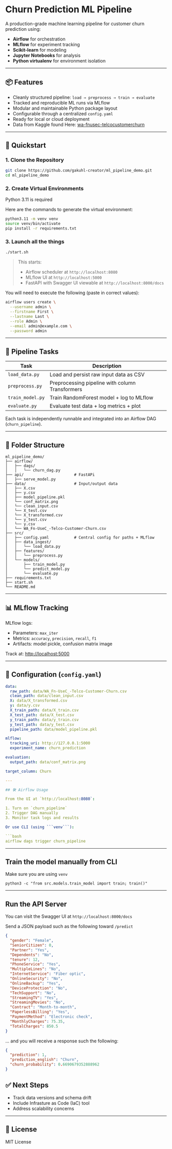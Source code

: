 # Churn Prediction ML Pipeline

A production-grade machine learning pipeline for customer churn prediction using:

- **Airflow** for orchestration
- **MLflow** for experiment tracking
- **Scikit-learn** for modeling
- **Jupyter Notebooks** for analysis
- **Python virtualenv** for environment isolation

---

## 📦 Features

- Cleanly structured pipeline: `load → preprocess → train → evaluate`
- Tracked and reproducible ML runs via MLflow
- Modular and maintainable Python package layout
- Configurable through a centralized `config.yaml`
- Ready for local or cloud deployment
- Data from Kaggle found Here: [wa-fnusec-telcocustomerchurn](https://www.kaggle.com/datasets/palashfendarkar/wa-fnusec-telcocustomerchurn)

---

## 🚀 Quickstart

### 1. Clone the Repository

```bash
git clone https://github.com/gakuhl-creator/ml_pipeline_demo.git
cd ml_pipeline_demo
```

### 2. Create Virtual Environments

Python 3.11 is required

Here are the commands to generate the virtual environment:

```bash
python3.11 -m venv venv
source venv/bin/activate
pip install -r requirements.txt
```


### 3. Launch all the things

```bash
./start.sh
```

> This starts:
> - Airflow scheduler at `http://localhost:8080`
> - MLflow UI at `http://localhost:5000`
> - FastAPI with Swagger UI viewable at `http://localhost:8000/docs`


You will need to execute the following (paste in correct values):
```bash
airflow users create \
  --username admin \
  --firstname First \
  --lastname Last \
  --role Admin \
  --email admin@example.com \
  --password admin
```

---

## 🧠 Pipeline Tasks

| Task             | Description                                      |
|------------------|--------------------------------------------------|
| `load_data.py`   | Load and persist raw input data as CSV           |
| `preprocess.py`  | Preprocessing pipeline with column Transformers  |
| `train_model.py` | Train RandomForest model + log to MLflow         |
| `evaluate.py`    | Evaluate test data + log metrics + plot          |

Each task is independently runnable and integrated into an Airflow DAG (`churn_pipeline`).

---

## 📁 Folder Structure

```
ml_pipeline_demo/
├── airflow/
│   ├── dags/
│   │   └── churn_dag.py
├── api/                      # FastAPi
│   ├── serve_model.py
├── data/                     # Input/output data
│   ├── X.csv
│   ├── y.csv
│   ├── model_pipeline.pkl
│   └── conf_matrix.png
│   └── clean_input.csv
│   └── X_test.csv
│   └── X_transformed.csv
│   └── y_test.csv
│   └── y.csv
│   └── WA_Fn-UseC_-Telco-Customer-Churn.csv
├── src/
│   ├── config.yaml           # Central config for paths + MLflow
│   ├── data_ingest/
│   │   └── load_data.py
│   ├── features/
│   │   └── preprocess.py
│   └── models/
│       ├── train_model.py
│       └── predict_model.py
│       └── evaluate.py
├── requirements.txt
├── start.sh
└── README.md
```

---

## 📊 MLflow Tracking

MLflow logs:

- Parameters: `max_iter`
- Metrics: `accuracy`, `precision`, `recall`, `f1`
- Artifacts: model pickle, confusion matrix image

Track at: [http://localhost:5000](http://localhost:5000)

---

## 🧬 Configuration (`config.yaml`)

```yaml
data:
  raw_path: data/WA_Fn-UseC_-Telco-Customer-Churn.csv
  clean_path: data/clean_input.csv
  X: data/X_transformed.csv
  y: data/y.csv
  X_train_path: data/X_train.csv
  X_test_path: data/X_test.csv
  y_train_path: data/y_train.csv
  y_test_path: data/y_test.csv
  pipeline_path: data/model_pipeline.pkl

mlflow:
  tracking_uri: http://127.0.0.1:5000
  experiment_name: churn_prediction

evaluation:
  output_path: data/conf_matrix.png

target_column: Churn

---

## 🛠️ Airflow Usage

From the UI at `http://localhost:8080`:

1. Turn on `churn_pipeline`
2. Trigger DAG manually
3. Monitor task logs and results

Or use CLI (using ```venv```):

```bash
airflow dags trigger churn_pipeline
```

---

## Train the model manually from CLI

Make sure you are using `venv`

```python3
python3 -c "from src.models.train_model import train; train()"
```

---

## Run the API Server

You can visit the Swagger UI at ```http://localhost:8000/docs```


Send a JSON payload such as the following toward  ```/predict```

```JSON
{
  "gender": "Female",
  "SeniorCitizen": 0,
  "Partner": "Yes",
  "Dependents": "No",
  "tenure": 12,
  "PhoneService": "Yes",
  "MultipleLines": "No",
  "InternetService": "Fiber optic",
  "OnlineSecurity": "No",
  "OnlineBackup": "Yes",
  "DeviceProtection": "No",
  "TechSupport": "No",
  "StreamingTV": "Yes",
  "StreamingMovies": "No",
  "Contract": "Month-to-month",
  "PaperlessBilling": "Yes",
  "PaymentMethod": "Electronic check",
  "MonthlyCharges": 75.35,
  "TotalCharges": 850.5
}
```

... and you will receive a response such the following:

```JSON
{
  "prediction": 1,
  "prediction_english": "Churn",
  "churn_probability": 0.6690679352888962
}
```


## ✅ Next Steps

- Track data versions and schema drift
- Include Infrasture as Code (IaC) tool
- Address scalability concerns

---

## 🧾 License

MIT License
